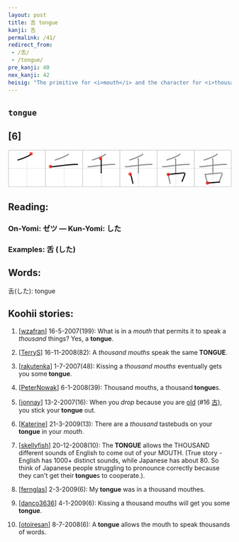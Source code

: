 ```yaml
---
layout: post
title: 舌 tongue
kanji: 舌
permalink: /41/
redirect_from:
 - /舌/
 - /tongue/
pre_kanji: 40
nex_kanji: 42
heisig: "The primitive for <i>mouth</i> and the character for <i>thousand</i> naturally form the idea of <b>tongue</b> if one thinks of a <i>thousand mouths</i> able to speak the same language, or as we say, &quot;sharing a common <b>tongue</b>.&quot; It is easy to see the connection between the idiom and the kanji if you take its image literally: a single <b>tongue</b> being passed around from <i>mouth</i> to <i>mouth</i>."
---
```


## `tongue`

## [6]

<div class="stroke"><img src="../images/E8888C.png" /></div>

## Reading:

### On-Yomi: ゼツ &mdash; Kun-Yomi: した

### Examples: 舌 (した)

## Words:

舌(した): tongue

## Koohii stories:

1) [<a href="http://kanji.koohii.com/profile/wzafran">wzafran</a>] 16-5-2007(199): What is in a <em>mouth</em> that permits it to speak a <em>thousand</em> things? Yes, a <strong>tongue</strong>. 

2) [<a href="http://kanji.koohii.com/profile/TerryS">TerryS</a>] 16-11-2008(82): A <em>thousand mouths</em> speak the same<strong> TONGUE</strong>. 

3) [<a href="http://kanji.koohii.com/profile/rakutenka">rakutenka</a>] 1-7-2007(48): Kissing a <em>thousand</em> <em>mouths</em> eventually gets you some<strong> tongue</strong>. 

4) [<a href="http://kanji.koohii.com/profile/PeterNowak">PeterNowak</a>] 6-1-2008(39): Thousand mouths, a thousand<strong> tongue</strong>s. 

5) [<a href="http://kanji.koohii.com/profile/jonnay">jonnay</a>] 13-2-2007(16): When you <em>drop</em> because you are <a href="../16">old</a> <span class="index">(#16 <a href="http://jisho.org/kanji/details/古">古</a>)</span>, you stick your<strong> tongue</strong> out. 

6) [<a href="http://kanji.koohii.com/profile/Katerine">Katerine</a>] 21-3-2009(13): There are a <em>thousand</em> tastebuds on your<strong> tongue</strong> in your <em>mouth</em>. 

7) [<a href="http://kanji.koohii.com/profile/skellyfish">skellyfish</a>] 20-12-2008(10): The<strong> TONGUE</strong> allows the THOUSAND different sounds of English to come out of your MOUTH. (True story - English has 1000+ distinct sounds, while Japanese has about 80. So think of Japanese people struggling to pronounce correctly because they can&#039;t get their<strong> tongue</strong>s to cooperate.). 

8) [<a href="http://kanji.koohii.com/profile/fernglas">fernglas</a>] 2-3-2009(6): My<strong> tongue</strong> was in a thousand mouthes. 

9) [<a href="http://kanji.koohii.com/profile/danco3636">danco3636</a>] 4-1-2009(6): Kissing a thousand mouths will get you some<strong> tongue</strong>. 

10) [<a href="http://kanji.koohii.com/profile/otoiresan">otoiresan</a>] 8-7-2008(6): A<strong> tongue</strong> allows the mouth to speak thousands of words. 
